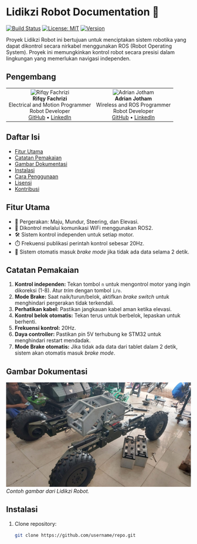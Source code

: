 # Lidikzi Robot Documentation 🤖

[![Build Status](https://img.shields.io/badge/build-ROS2%20Foxy,%20STM32%20Nucleo,%20Mbed%20Studio-brightgreen)](https://example.com) 
[![License: MIT](https://img.shields.io/badge/License-MIT-yellow.svg)](https://opensource.org/licenses/MIT) 
[![Version](https://img.shields.io/badge/version-1.0-blue)](https://github.com/username/repo)

Proyek Lidikzi Robot ini bertujuan untuk menciptakan sistem robotika yang dapat dikontrol secara nirkabel menggunakan ROS (Robot Operating System). Proyek ini memungkinkan kontrol robot secara presisi dalam lingkungan yang memerlukan navigasi independen.

## Pengembang

<div align="center">
  
  <table>
    <tr>
      <td align="center">
        <img src="https://via.placeholder.com/100" width="100" height="100" alt="Rifqy Fachrizi"/>
        <br>
        <b>Rifqy Fachrizi</b>
        <br>
        Electrical and Motion Programmer
        <br>
        Robot Developer
        <br>
        <a href="https://github.com/username">GitHub</a> • <a href="https://linkedin.com/in/username">LinkedIn</a>
      </td>
      <td align="center">
        <img src="https://via.placeholder.com/100" width="100" height="100" alt="Adrian Jotham"/>
        <br>
        <b>Adrian Jotham</b>
        <br>
        Wireless and ROS Programmer
        <br>
        Robot Developer
        <br>
        <a href="https://github.com/username">GitHub</a> • <a href="https://linkedin.com/in/username">LinkedIn</a>
      </td>
    </tr>
  </table>
  
</div>


## Daftar Isi
- [Fitur Utama](#fitur-utama)
- [Catatan Pemakaian](#catatan-pemakaian)
- [Gambar Dokumentasi](#gambar-dokumentasi)
- [Instalasi](#instalasi)
- [Cara Penggunaan](#cara-penggunaan)
- [Lisensi](#lisensi)
- [Kontribusi](#kontribusi)

## Fitur Utama
- 🚗 Pergerakan: Maju, Mundur, Steering, dan Elevasi.
- 📡 Dikontrol melalui komunikasi WiFi menggunakan ROS2.
- 🛠️ Sistem kontrol independen untuk setiap motor.
- ⏱️ Frekuensi publikasi perintah kontrol sebesar 20Hz.
- 🔄 Sistem otomatis masuk *brake mode* jika tidak ada data selama 2 detik.

## Catatan Pemakaian
1. **Kontrol independen:** Tekan tombol `n` untuk mengontrol motor yang ingin dikoreksi (1-8). Atur *trim* dengan tombol `i/o`.
2. **Mode Brake:** Saat naik/turun/belok, aktifkan *brake switch* untuk menghindari pergerakan tidak terkendali.
3. **Perhatikan kabel:** Pastikan jangkauan kabel aman ketika elevasi.
4. **Kontrol belok otomatis:** Tekan terus untuk berbelok, lepaskan untuk berhenti.
5. **Frekuensi kontrol:** 20Hz.
6. **Daya controller:** Pastikan pin 5V terhubung ke STM32 untuk menghindari restart mendadak.
7. **Mode Brake otomatis:** Jika tidak ada data dari tablet dalam 2 detik, sistem akan otomatis masuk *brake mode*.

## Gambar Dokumentasi
![Lidikzi Robot](dokumentasi/IMG-20241010-WA0011.jpg)  
*Contoh gambar dari Lidikzi Robot.*

## Instalasi
1. Clone repository:
   ```bash
   git clone https://github.com/username/repo.git
